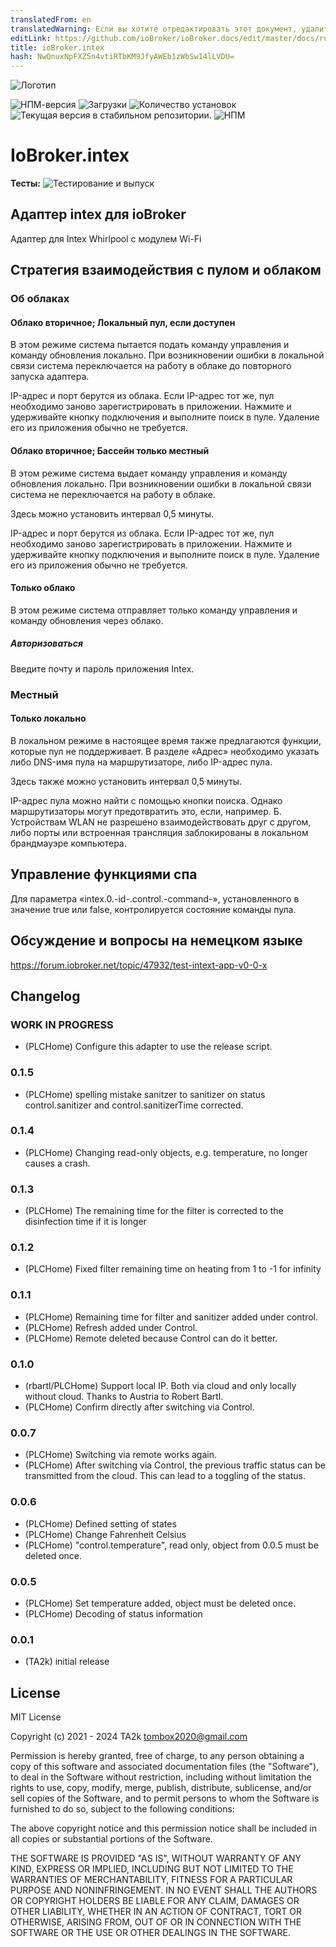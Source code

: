 ```yaml
---
translatedFrom: en
translatedWarning: Если вы хотите отредактировать этот документ, удалите поле «translationFrom», в противном случае этот документ будет снова автоматически переведен
editLink: https://github.com/ioBroker/ioBroker.docs/edit/master/docs/ru/adapterref/iobroker.intex/README.md
title: ioBroker.intex
hash: NwQnuxNpFXZ5n4vtiRTbKM9JfyAWEb1zWbSw14lLVDU=
---
```

![Логотип](../../../en/adapterref/iobroker.intex/admin/intex.png)

![НПМ-версия](https://img.shields.io/npm/v/iobroker.intex.svg)
![Загрузки](https://img.shields.io/npm/dm/iobroker.intex.svg)
![Количество установок](https://iobroker.live/badges/intex-installed.svg)
![Текущая версия в стабильном репозитории.](https://iobroker.live/badges/intex-stable.svg)
![НПМ](https://nodei.co/npm/iobroker.intex.png?downloads=true)

# IoBroker.intex
**Тесты:** ![Тестирование и выпуск](https://github.com/TA2k/ioBroker.intex/workflows/Test%20and%20Release/badge.svg)

## Адаптер intex для ioBroker
Адаптер для Intex Whirlpool с модулем Wi-Fi

## Стратегия взаимодействия с пулом и облаком
### Об облаках
#### Облако вторичное; Локальный пул, если доступен
В этом режиме система пытается подать команду управления и команду обновления локально. При возникновении ошибки в локальной связи система переключается на работу в облаке до повторного запуска адаптера.

IP-адрес и порт берутся из облака. Если IP-адрес тот же, пул необходимо заново зарегистрировать в приложении. Нажмите и удерживайте кнопку подключения и выполните поиск в пуле. Удаление его из приложения обычно не требуется.

#### Облако вторичное; Бассейн только местный
В этом режиме система выдает команду управления и команду обновления локально. При возникновении ошибки в локальной связи система не переключается на работу в облаке.

Здесь можно установить интервал 0,5 минуты.

IP-адрес и порт берутся из облака. Если IP-адрес тот же, пул необходимо заново зарегистрировать в приложении. Нажмите и удерживайте кнопку подключения и выполните поиск в пуле. Удаление его из приложения обычно не требуется.

#### Только облако
В этом режиме система отправляет только команду управления и команду обновления через облако.

##### Авторизоваться
Введите почту и пароль приложения Intex.

### Местный
#### Только локально
В локальном режиме в настоящее время также предлагаются функции, которые пул не поддерживает. В разделе «Адрес» необходимо указать либо DNS-имя пула на маршрутизаторе, либо IP-адрес пула.

Здесь также можно установить интервал 0,5 минуты.

IP-адрес пула можно найти с помощью кнопки поиска. Однако маршрутизаторы могут предотвратить это, если, например. Б. Устройствам WLAN не разрешено взаимодействовать друг с другом, либо порты или встроенная трансляция заблокированы в локальном брандмауэре компьютера.

## Управление функциями спа
Для параметра «intex.0.-id-.control.-command-», установленного в значение true или false, контролируется состояние команды пула.

## Обсуждение и вопросы на немецком языке
https://forum.iobroker.net/topic/47932/test-intext-app-v0-0-x

## Changelog

<!--
  Placeholder for the next version (at the beginning of the line):
  ### **WORK IN PROGRESS**
-->

### **WORK IN PROGRESS**

- (PLCHome) Configure this adapter to use the release script.

### 0.1.5

* (PLCHome) spelling mistake sanitzer to sanitizer on status control.sanitizer and control.sanitizerTime corrected.

### 0.1.4

* (PLCHome) Changing read-only objects, e.g. temperature, no longer causes a crash.

### 0.1.3

* (PLCHome) The remaining time for the filter is corrected to the disinfection time if it is longer

### 0.1.2

* (PLCHome) Fixed filter remaining time on heating from 1 to -1 for infinity

### 0.1.1

* (PLCHome) Remaining time for filter and sanitizer added under control.
* (PLCHome) Refresh added under Control.
* (PLCHome) Remote deleted because Control can do it better.

### 0.1.0

* (rbartl/PLCHome) Support local IP. Both via cloud and only locally without cloud. Thanks to Austria to Robert Bartl.
* (PLCHome) Confirm directly after switching via Control.

### 0.0.7

* (PLCHome) Switching via remote works again.
* (PLCHome) After switching via Control, the previous traffic status can be transmitted from the cloud. This can lead to a toggling of the status.

### 0.0.6

* (PLCHome) Defined setting of states
* (PLCHome) Change Fahrenheit Celsius
* (PLCHome) "control.temperature", read only, object from 0.0.5 must be deleted once.

### 0.0.5

* (PLCHome) Set temperature added, object must be deleted once.
* (PLCHome) Decoding of status information

### 0.0.1

* (TA2k) initial release

## License

MIT License

Copyright (c) 2021 - 2024 TA2k <tombox2020@gmail.com>

Permission is hereby granted, free of charge, to any person obtaining a copy
of this software and associated documentation files (the "Software"), to deal
in the Software without restriction, including without limitation the rights
to use, copy, modify, merge, publish, distribute, sublicense, and/or sell
copies of the Software, and to permit persons to whom the Software is
furnished to do so, subject to the following conditions:

The above copyright notice and this permission notice shall be included in all
copies or substantial portions of the Software.

THE SOFTWARE IS PROVIDED "AS IS", WITHOUT WARRANTY OF ANY KIND, EXPRESS OR
IMPLIED, INCLUDING BUT NOT LIMITED TO THE WARRANTIES OF MERCHANTABILITY,
FITNESS FOR A PARTICULAR PURPOSE AND NONINFRINGEMENT. IN NO EVENT SHALL THE
AUTHORS OR COPYRIGHT HOLDERS BE LIABLE FOR ANY CLAIM, DAMAGES OR OTHER
LIABILITY, WHETHER IN AN ACTION OF CONTRACT, TORT OR OTHERWISE, ARISING FROM,
OUT OF OR IN CONNECTION WITH THE SOFTWARE OR THE USE OR OTHER DEALINGS IN THE
SOFTWARE.